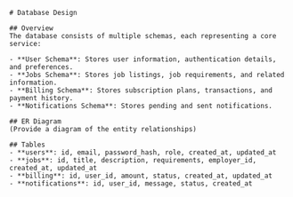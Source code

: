 
    # Database Design

    ## Overview
    The database consists of multiple schemas, each representing a core service:

    - **User Schema**: Stores user information, authentication details, and preferences.
    - **Jobs Schema**: Stores job listings, job requirements, and related information.
    - **Billing Schema**: Stores subscription plans, transactions, and payment history.
    - **Notifications Schema**: Stores pending and sent notifications.

    ## ER Diagram
    (Provide a diagram of the entity relationships)

    ## Tables
    - **users**: id, email, password_hash, role, created_at, updated_at
    - **jobs**: id, title, description, requirements, employer_id, created_at, updated_at
    - **billing**: id, user_id, amount, status, created_at, updated_at
    - **notifications**: id, user_id, message, status, created_at
    